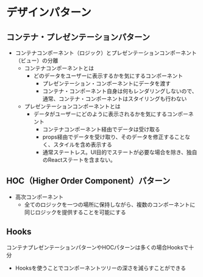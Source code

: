 # デザインパターン

## コンテナ・プレゼンテーションパターン

- コンテナコンポーネント（ロジック）とプレゼンテーションコンポーネント（ビュー）の分離
  - コンテナコンポーネントとは
    - どのデータをユーザーに表示するかを気にするコンポーネント
      - プレゼンテーション・コンポーネントにデータを渡す
      -  コンテナ・コンポーネント自身は何もレンダリングしないので、通常、コンテナ・コンポーネントはスタイリングも行わない
  - プレゼンテーションコンポーネントとは
    - データがユーザーにどのように表示されるかを気にするコンポーネント
      - コンテナコンポーネント経由でデータは受け取る
      - props経由でデータを受け取り、そのデータを修正することなく、スタイルを含め表示する
      - 通常ステートレス。UI目的でステートが必要な場合を除き、独自のReactステートを含まない。


## HOC（Higher Order Component）パターン

- 高次コンポーネント
  - 全てのロジックを一つの場所に保持しながら、複数のコンポーネントに同じロジックを提供することを可能にする

## Hooks

コンテナプレゼンテーションパターンやHOCパターンは多くの場合Hooksで十分

- Hooksを使うことでコンポーネントツリーの深さを減らすことができる